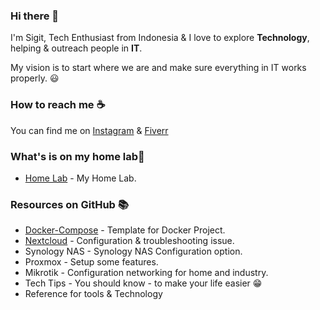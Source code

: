 ### Hi there 👋

I'm Sigit, Tech Enthusiast from Indonesia & I love to explore **Technology**, helping & outreach people in **IT**.

My vision is to start where we are and make sure everything in IT works properly. 😃 

### How to reach me ☕
You can find me on [Instagram](https://www.instagram.com/geek.shift/) & [Fiverr](https://www.fiverr.com/sigitkusuma606)

### What's is on my home lab🏡
- [Home Lab](https://homer.geekshift.site) - My Home Lab.

### Resources on GitHub 📚
- [Docker-Compose](https://github.com/sigitkusuma/home-lab/tree/main/Docker-Compose) - Template for Docker Project.
- [Nextcloud](https://github.com/sigitkusuma/nextcloud) - Configuration & troubleshooting issue.
- Synology NAS - Synology NAS Configuration option.
- Proxmox - Setup some features.
- Mikrotik - Configuration networking for home and industry.
- Tech Tips - You should know - to make your life easier 😁
- Reference for tools & Technology

<!--
### Specialities
<details>
<summary>My top Expertice</summary>

| Rank | Tech |
|-----:|-----------|
|     1| Synology NAS|
|     2| Nextcloud|
|     3| Mikrotik|

</details>
**sigitkusuma/sigitkusuma** is a ✨ _special_ ✨ repository because its `README.md` (this file) appears on your GitHub profile.

Here are some ideas to get you started:

- 🔭 I’m currently working on ...
- 🌱 I’m currently learning ...
- 👯 I’m looking to collaborate on ...
- 🤔 I’m looking for help with ...
- 💬 Ask me about ...
- 📫 How to reach me: ...
- 😄 Pronouns: ...
- ⚡ Fun fact: ...
-->

